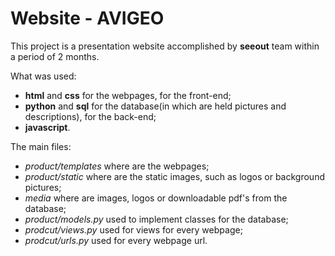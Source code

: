 # Website - AVIGEO #

This project is a presentation website accomplished by **seeout** team within a period of 2 months.

What was used: 
* **html** and **css** for the webpages, for the front-end;
* **python** and **sql** for the database(in which are held pictures and descriptions), for the back-end;
* **javascript**.

The main files:
* *product/templates* where are the webpages;
* *product/static* where are the static images, such as logos or background pictures;
* *media* where are images, logos or downloadable pdf's from the database;
* *product/models.py* used to implement classes for the database;
* *prodcut/views.py* used for views for every webpage;
* *prodcut/urls.py* used for every webpage url.